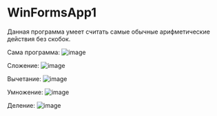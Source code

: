 # WinFormsApp1
Данная программа умеет считать самые обычные арифметические действия без скобок.

Сама программа:
![image](https://github.com/user-attachments/assets/9871101c-5ed6-47e8-9f81-55b359f62c3f)

Сложение:
![image](https://github.com/user-attachments/assets/feee3b29-a91e-4486-97d3-6dc5b1b18d67)

Вычетание:
![image](https://github.com/user-attachments/assets/bde7818a-0eee-4302-8185-67c04417c4e5)


Умножение:
![image](https://github.com/user-attachments/assets/1c13ca82-4647-4f7b-8526-b45a833a2433)

Деление:
![image](https://github.com/user-attachments/assets/8fe2bd35-6275-48ac-8c82-77fd44333fe6)
